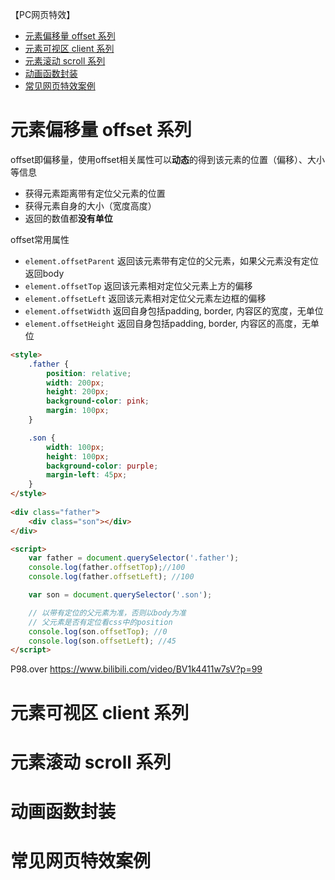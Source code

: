 【PC网页特效】

- [元素偏移量 offset 系列](#元素偏移量-offset-系列)
- [元素可视区 client 系列](#元素可视区-client-系列)
- [元素滚动 scroll 系列](#元素滚动-scroll-系列)
- [动画函数封装](#动画函数封装)
- [常见网页特效案例](#常见网页特效案例)

# 元素偏移量 offset 系列

offset即偏移量，使用offset相关属性可以**动态**的得到该元素的位置（偏移）、大小等信息
- 获得元素距离带有定位父元素的位置
- 获得元素自身的大小（宽度高度）
- 返回的数值都**没有单位**

offset常用属性
- `element.offsetParent` 返回该元素带有定位的父元素，如果父元素没有定位返回body
- `element.offsetTop` 返回该元素相对定位父元素上方的偏移
- `element.offsetLeft` 返回该元素相对定位父元素左边框的偏移
- `element.offsetWidth` 返回自身包括padding, border, 内容区的宽度，无单位
- `element.offsetHeight` 返回自身包括padding, border, 内容区的高度，无单位

```html
<style>
	.father {
		position: relative;
		width: 200px;
		height: 200px;
		background-color: pink;
		margin: 100px;
	}

	.son {
		width: 100px;
		height: 100px;
		background-color: purple;
		margin-left: 45px;
	}
</style>
	
<div class="father">
	<div class="son"></div>
</div>

<script>
	var father = document.querySelector('.father');
	console.log(father.offsetTop);//100
	console.log(father.offsetLeft); //100

	var son = document.querySelector('.son');

	// 以带有定位的父元素为准，否则以body为准
	// 父元素是否有定位看css中的position
	console.log(son.offsetTop); //0
	console.log(son.offsetLeft); //45
</script>
```
P98.over
https://www.bilibili.com/video/BV1k4411w7sV?p=99

# 元素可视区 client 系列

# 元素滚动 scroll 系列
# 动画函数封装
# 常见网页特效案例